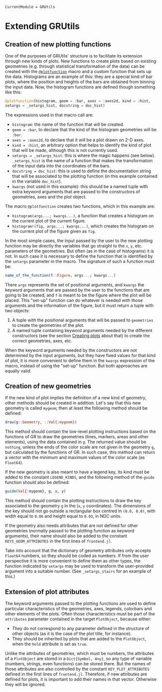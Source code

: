 ```@meta
CurrentModule = GRUtils
```
# Extending GRUtils

## Creation of new plotting functions

One of the purposes of GRUtils' structure is to facilitate its extension through new kinds of plots. New functions to create plots based on existing geometries (e.g. through statistical transformation of the data) can be created with the [`@plotfunction`](@ref) macro and a custom function that sets up the data. Histograms are an example of this: they are a special kind of bar plots, where the position and heights of the bars are obtained from binning the input data. Now, the histogram functions are defined though something like this:

```julia
@plotfunction(histogram, geom = :bar, axes = :axes2d, kind = :hist,
setargs = _setargs_hist, docstring = doc_hist)
```

The expressions used in that macro call are:

* `histogram`: the name of the function that will be created.
* `geom = :bar`, to declare that the kind of the histogram geometries will be `:bar`.
* `axes = :axes2d`, to declare that it will be a plot drawn on 2-D axes.
* `kind = :hist`, an arbitrary option that helps to identify the kind of plot that will be made, although this is not currently used.
* `setargs = _setargs_hist`: this is where the magic happens (see below). `_setargs_hist` is the name of a function that makes the transformation of the input data into the coordinates of the bars.
* `docstring = doc_hist`: this is used to define the documentation string that will be associated to the plotting function (in this example contained in the variable `doc_hist`).
* `kwargs` (not used in this example): this should be a named tuple with extra keyword arguments that are passed to the constructors of geometries, axes and the plot object.

The macro `@plotfunction` creates two functions, which in this example are:

* `histogram(args...; kwargs...)`, a function that creates a histogram on the current plot of the current figure.
* `histogram!(fig, args...; kwargs...)`, which creates the histogram on the current plot of the figure given as `fig`.

In the most simple cases, the input passed by the user to the new plotting function may be directly the variables that go straight to the `x`, `y`, etc. parameters of the geometries. But often (as in the case of histograms) it is not. In such case it is necessary to define the function that is identified by the `setargs` parameter in the macro. The signature of such a function must be:

```julia
name_of_the_function(f::Figure, args...; kwargs...)
```

There `args` represents the set of positional arguments, and `kwargs` the keyword arguments that are passed by the user to the functions that are going to be created, and `f` is meant to be the figure where the plot will be placed. This "set-up" function can do whatever is needed with those arguments and the information of the figure, but it must return a tuple with two objects:

1. A tuple with the positional arguments that will be passed to `geometries` to create the geometries of the plot.
2. A named tuple containing keyword arguments needed by the different constructors (see the section [Creating plots](@ref) about that) to create the correct geometries, axes, etc.

When the keyword arguments needed by the constructors are not determined by the input arguments, but they have fixed values for that kind of plot, it is more convenient to define them in the `kwargs` expression of the macro, instead of using the "set-up" function. But both approaches are equally valid.


## Creation of new geometries

If the new kind of plot implies the definition of a new kind of geometry, other methods should be created in addition. Let's say that this new geometry is called `mygeom`; then at least the following method should be defined:

```julia
draw(g::Geometry, ::Val{:mygeom})
```

This method should contain the low-level plotting instructions based on the functions of GR to draw the geometries (lines, markers, areas and other elements), using the data contained in `g`. The returned value should be `nothing`, unless the ends of the color scale are not given in the geometry `g`, but calculated by the functions of GR. In such case, this method can return a vector with the minimum and maximum values of the color scale (as `Float64`).

If the new geometry is also meant to have a legend key, its kind must be added to the constant `LEGEND_KINDS`, and the following method of the `guide` function should also be defined:

```julia
guide(Val{:mygeom}, g, x, y)
```

This method should contain the plotting instructions to draw the key associated to the geometry `g`  in the (`x`, `y` coordinates). The dimensions of the key should not go outside a rectangular box centred in `(0.0, 0.0)`, with width equal to `0.06` and height equal to `0.03`, in NDC units.

If the geometry also needs attributes that are not defined for other geometries (normally passed to the plotting function as keyword arguments), their name should also be added to the constant `KEYS_GEOM_ATTRIBUTES` in the first lines of `frontend.jl`.

Take into account that the dictionary of geometry attributes only accepts `Float64` numbers, so they should be coded as numbers. If from the user perspective it is more convenient to define them as other types, the function indicated by `setargs` may be used to transform the user-provided argument into a suitable number. (See `_setargs_stairs` for an example of this.)

## Extension of plot attributes

The keyword arguments passed to the plotting functions are used to define particular characteristics of the geometries, axes, legends, colorbars and other elements of the plots. Often those characteristics must be part of the `attributes` parameter contained in the target `PlotObject`, because either:

* They do not correspond to any parameter defined in the structure of other objects (as it is the case of the plot title, for instance).
* They should be inherited by plots that are added to the `PlotObject`, when the `hold` attribute is set as `true`.

Unlike the attributes of geometries, which must be numbers, the attributes of a `PlotObject` are stored in a `Dict{Symbol, Any}`, so any type of variable (numbers, strings, even functions) can be stored there. But the names of those attributes are also controlled by the constant `KEY_PLOT_ATTRIBUTES` defined in the first lines of `frontend.jl`. Therefore, if new attributes are defined for plots, it is important to add their names in that vector. Otherwise they will be ignored.
